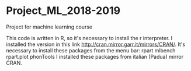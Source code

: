 # Project_ML_2018-2019
Project for machine learning course

This code is written in R, so it's necessary to install the r interpreter. I installed the version in this link
http://cran.mirror.garr.it/mirrors/CRAN/.
It's necessary to install these packages from the menu bar:
rpart
mlbench
rpart.plot
phonTools
I installed these packages from italian (Padua) mirror CRAN.
